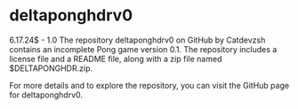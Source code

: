# deltaponghdrv0
6.17.24$ - 1.0
The repository deltaponghdrv0 on GitHub by Catdevzsh contains an incomplete Pong game version 0.1. The repository includes a license file and a README file, along with a zip file named $DELTAPONGHDR.zip.

For more details and to explore the repository, you can visit the GitHub page for deltaponghdrv0.






